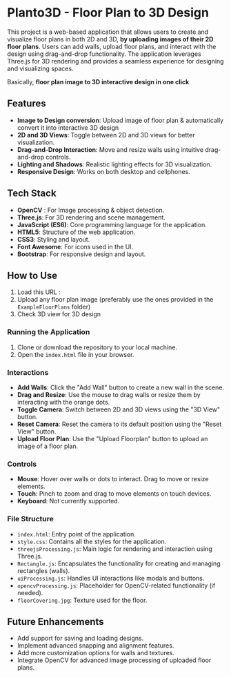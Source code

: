 # Planto3D - Floor Plan to 3D Design

This project is a web-based application that allows users to create and visualize floor plans in both 2D and 3D, **by uploading images of their 2D floor plans**. Users can add walls, upload floor plans, and interact with the design using drag-and-drop functionality. The application leverages Three.js for 3D rendering and provides a seamless experience for designing and visualizing spaces.

Basically, **floor plan image to 3D interactive design in one click**

## Features
- **Image to Design conversion**: Upload image of floor plan & automatically convert it into interactive 3D design  
- **2D and 3D Views**: Toggle between 2D and 3D views for better visualization.
- **Drag-and-Drop Interaction**: Move and resize walls using intuitive drag-and-drop controls.
- **Lighting and Shadows**: Realistic lighting effects for 3D visualization.
- **Responsive Design**: Works on both desktop and cellphones.

## Tech Stack
- **OpenCV** : For Image processing & object detection.
- **Three.js**: For 3D rendering and scene management.
- **JavaScript (ES6)**: Core programming language for the application.
- **HTML5**: Structure of the web application.
- **CSS3**: Styling and layout.
- **Font Awesome**: For icons used in the UI.
- **Bootstrap**: For responsive design and layout.

## How to Use

1. Load this URL : []()
2. Upload any floor plan image (preferably use the ones provided in the `ExampleFloorPlans` folder)
3. Check 3D view for 3D design

### Running the Application
1. Clone or download the repository to your local machine.
2. Open the `index.html` file in your browser.

### Interactions
- **Add Walls**: Click the "Add Wall" button to create a new wall in the scene.
- **Drag and Resize**: Use the mouse to drag walls or resize them by interacting with the orange dots.
- **Toggle Camera**: Switch between 2D and 3D views using the "3D View" button.
- **Reset Camera**: Reset the camera to its default position using the "Reset View" button.
- **Upload Floor Plan**: Use the "Upload Floorplan" button to upload an image of a floor plan.

### Controls
- **Mouse**: Hover over walls or dots to interact. Drag to move or resize elements.
- **Touch**: Pinch to zoom and drag to move elements on touch devices.
- **Keyboard**: Not currently supported.

### File Structure
- `index.html`: Entry point of the application.
- `style.css`: Contains all the styles for the application.
- `threejsProcessing.js`: Main logic for rendering and interaction using Three.js.
- `Rectangle.js`: Encapsulates the functionality for creating and managing rectangles (walls).
- `uiProcessing.js`: Handles UI interactions like modals and buttons.
- `opencvProcessing.js`: Placeholder for OpenCV-related functionality (if needed).
- `floorCovering.jpg`: Texture used for the floor.

## Future Enhancements
- Add support for saving and loading designs.
- Implement advanced snapping and alignment features.
- Add more customization options for walls and textures.
- Integrate OpenCV for advanced image processing of uploaded floor plans.
